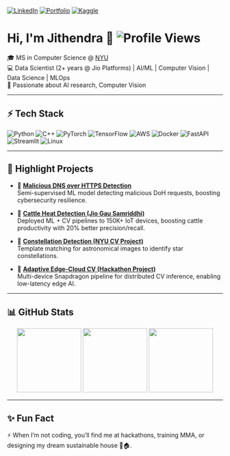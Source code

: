 [![LinkedIn](https://img.shields.io/badge/LinkedIn-Connect-blue?style=for-the-badge&logo=linkedin)](https://linkedin.com/in/jithendra-siddartha)
[![Portfolio](https://img.shields.io/badge/Website-Portfolio-blue?style=for-the-badge&logo=google-chrome)](https://jithendra.com)
[![Kaggle](https://img.shields.io/badge/Kaggle-Profile-blue?style=for-the-badge&logo=kaggle)](https://www.kaggle.com/jithendrapuppala)

# Hi, I'm Jithendra 👋  ![Profile Views](https://komarev.com/ghpvc/?username=jithendra1798&color=blueviolet)

🎓 MS in Computer Science @ [NYU](https://engineering.nyu.edu/)  
💻 Data Scientist (2+ years @ Jio Platforms) | AI/ML | Computer Vision | Data Science | MLOps  
🌱 Passionate about AI research, Computer Vision

<!--
---
## 📬 Connect with Me  
[![Email](https://img.shields.io/badge/Email-Contact-red?style=for-the-badge&logo=gmail)](mailto:jithendra.mail.me@gmail.com)  --> 
---

## ⚡ Tech Stack  

![Python](https://img.shields.io/badge/Python-3776AB?style=for-the-badge&logo=python&logoColor=white)
![C++](https://img.shields.io/badge/C++-00599C?style=for-the-badge&logo=cplusplus&logoColor=white)
![PyTorch](https://img.shields.io/badge/PyTorch-EE4C2C?style=for-the-badge&logo=pytorch&logoColor=white)
![TensorFlow](https://img.shields.io/badge/TensorFlow-FF6F00?style=for-the-badge&logo=tensorflow&logoColor=white)
![AWS](https://img.shields.io/badge/AWS-232F3E?style=for-the-badge&logo=amazonaws&logoColor=white)
![Docker](https://img.shields.io/badge/Docker-2496ED?style=for-the-badge&logo=docker&logoColor=white)
![FastAPI](https://img.shields.io/badge/FastAPI-009688?style=for-the-badge&logo=fastapi&logoColor=white)
![Streamlit](https://img.shields.io/badge/Streamlit-FF4B4B?style=for-the-badge&logo=streamlit&logoColor=white)
![Linux](https://img.shields.io/badge/Linux-FCC624?style=for-the-badge&logo=linux&logoColor=black)  

---

## 📌 Highlight Projects  

- 🔹 **[Malicious DNS over HTTPS Detection](#)**  
   Semi-supervised ML model detecting malicious DoH requests, boosting cybersecurity resilience.  

- 🔹 **[Cattle Heat Detection (Jio Gau Samriddhi)](#)**  
   Deployed ML + CV pipelines to 150K+ IoT devices, boosting cattle productivity with 20% better precision/recall.  

- 🔹 **[Constellation Detection (NYU CV Project)](#)**  
   Template matching for astronomical images to identify star constellations.  

- 🔹 **[Adaptive Edge-Cloud CV (Hackathon Project)](#)**  
   Multi-device Snapdragon pipeline for distributed CV inference, enabling low-latency edge AI.  

---

<!--## 🏆 Achievements  

- 🎖 JEE Mains Rank **2683** / Advanced Rank **6111** (Top 0.2% in India)  
- 🎖 Qualcomm Multiverse Hackathon @ Princeton (2025) – Built edge-cloud CV + recipe LLM pipeline  
- 🎖 NYU Graduate Student Council Candidate (Programming Commissioner, 2025)  
- 🎖 Academic publications + active Computer Vision research collaborations 

---  -->

## 📊 GitHub Stats  


<p align="center">
  <img height="150" src="https://github-readme-stats.vercel.app/api/top-langs/?username=jithendra1798&hide=html,css,javascript&layout=compact&theme=tokyonight" />
  <img height="150" src="https://streak-stats.demolab.com/?user=jithendra1798&theme=tokyonight" />
  <img height="150" src="https://awesome-github-stats.azurewebsites.net/user-stats/jithendra1798?cardType=github&preferLogin=false&theme=tokyonight" />
</p>

<!--![Top Langs](https://github-readme-stats.vercel.app/api/top-langs/?username=jithendra1798&hide=html,css,javascript&layout=compact&theme=tokyonight)  
![GitHub Streak](https://streak-stats.demolab.com/?user=jithendra1798&theme=tokyonight)
![My Awesome Stats](https://awesome-github-stats.azurewebsites.net/user-stats/jithendra1798?cardType=github&preferLogin=false&theme=tokyonight)
![Top Langs](https://github-readme-stats.vercel.app/api/top-langs/?username=jithendra1798&hide=html,css,javascript&theme=tokyonight)
![Top Langs](https://github-readme-stats.vercel.app/api/top-langs/?username=jithendra1798&layout=compact&theme=tokyonight)  
![Jithendra's GitHub stats](https://github-readme-stats.vercel.app/api?username=jithendra1798&show_icons=true&theme=tokyonight&hide=html,css,js)
![](https://github-readme-stats.vercel.app/api/top-langs/?username=jithendra1798&theme=buefy&hide_border=false&include_all_commits=true&count_private=true&layout=compact)  -->



---

## ✨ Fun Fact  

⚡ When I’m not coding, you’ll find me at hackathons, training MMA, or designing my dream sustainable house 🌱🏠.  

<!--
**jithendra1798/jithendra1798** is a ✨ _special_ ✨ repository because its `README.md` (this file) appears on your GitHub profile.

Here are some ideas to get you started:

- 🔭 I’m currently working on ...
- 🌱 I’m currently learning ...
- 👯 I’m looking to collaborate on ...
- 🤔 I’m looking for help with ...
- 💬 Ask me about ...
- 📫 How to reach me: ...
- 😄 Pronouns: ...
- ⚡ Fun fact: ...
-->
